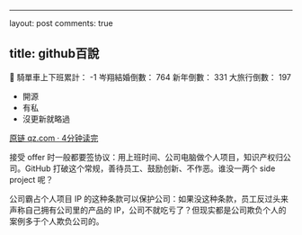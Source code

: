 ---

layout: post comments: true

title: github百說
-----------------

:haircut: 騎單車上下班累計： -1 岑翔結婚倒數： 764 新年倒數： 331 大旅行倒數： 197

-	開源
-	有私
-	沒更新就略過

[原链 qz.com · 4分钟读完](https://qz.com/937038/github-now-lets-its-workers-keep-the-ip-when-they-use-company-resources-for-personal-projects/?utm_source=wanqu.co&utm_campaign=Wanqu+Daily&utm_medium=rss)

接受 offer 时一般都要签协议：用上班时间、公司电脑做个人项目，知识产权归公司。GitHub 打破这个常规，善待员工、鼓励创新、不作恶。谁没一两个 side project 呢？

公司霸占个人项目 IP 的这种条款可以保护公司：如果没这种条款，员工反过头来声称自己拥有公司里的产品的 IP，公司不就吃亏了？但现实都是公司欺负个人的案例多于个人欺负公司的。

